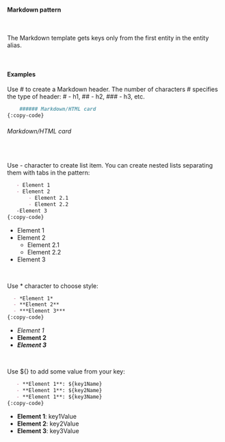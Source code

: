 #### Markdown pattern

<div class="divider"></div>
<br/>

The Markdown template gets keys only from the first entity in the entity alias.

<div class="divider"></div>
<br/>

#### Examples

Use # to create a Markdown header. The number of characters # specifies the type of header: # - h1, ## - h2, ### - h3, etc.

```markdown
    ###### Markdown/HTML card
{:copy-code}
```
 ###### Markdown/HTML card
 
<div class="divider"></div>
<br/>

Use - character to create list item. You can create nested lists separating them with tabs in the pattern:

 ```markdown
    - Element 1
    - Element 2
        - Element 2.1
        - Element 2.2
    -Element 3 
{:copy-code}
 ```
- Element 1
- Element 2
    - Element 2.1
    - Element 2.2
- Element 3

<div class="divider"></div>
<br/>

Use * character to choose style:
 
 ```markdown
   - *Element 1*
   - **Element 2**
   - ***Element 3***
{:copy-code}
 ```
- *Element 1*
- **Element 2**
- ***Element 3***

<div class="divider"></div>
<br/>

Use ${} to add some value from your key:
 ```markdown
    - **Element 1**: ${key1Name}
    - **Element 1**: ${key2Name}
    - **Element 1**: ${key3Name}
{:copy-code}
 ```
 - **Element 1**: key1Value
 - **Element 2**: key2Value
 - **Element 3**: key3Value
 